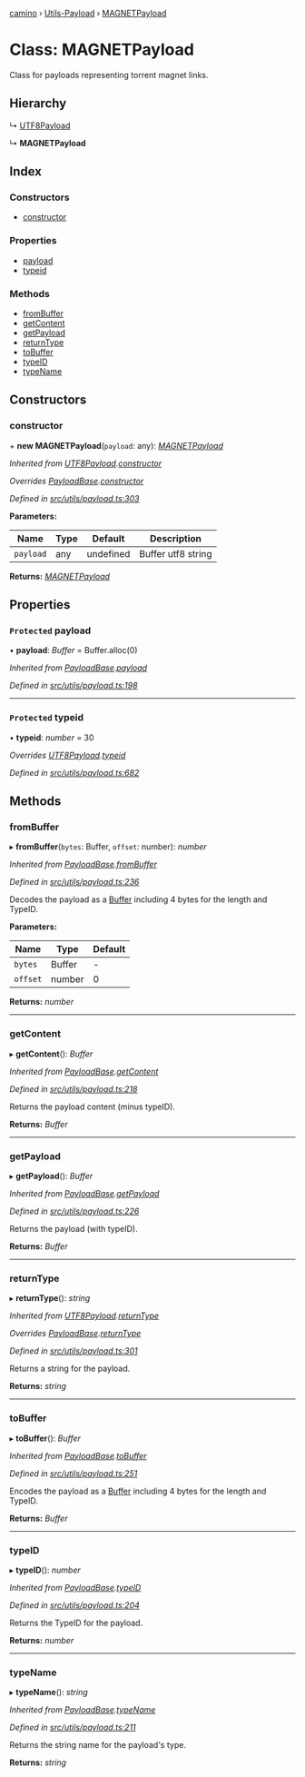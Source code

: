 [camino](../README.md) › [Utils-Payload](../modules/utils_payload.md) › [MAGNETPayload](utils_payload.magnetpayload.md)

# Class: MAGNETPayload

Class for payloads representing torrent magnet links.

## Hierarchy

  ↳ [UTF8Payload](utils_payload.utf8payload.md)

  ↳ **MAGNETPayload**

## Index

### Constructors

* [constructor](utils_payload.magnetpayload.md#constructor)

### Properties

* [payload](utils_payload.magnetpayload.md#protected-payload)
* [typeid](utils_payload.magnetpayload.md#protected-typeid)

### Methods

* [fromBuffer](utils_payload.magnetpayload.md#frombuffer)
* [getContent](utils_payload.magnetpayload.md#getcontent)
* [getPayload](utils_payload.magnetpayload.md#getpayload)
* [returnType](utils_payload.magnetpayload.md#returntype)
* [toBuffer](utils_payload.magnetpayload.md#tobuffer)
* [typeID](utils_payload.magnetpayload.md#typeid)
* [typeName](utils_payload.magnetpayload.md#typename)

## Constructors

###  constructor

\+ **new MAGNETPayload**(`payload`: any): *[MAGNETPayload](utils_payload.magnetpayload.md)*

*Inherited from [UTF8Payload](utils_payload.utf8payload.md).[constructor](utils_payload.utf8payload.md#constructor)*

*Overrides [PayloadBase](utils_payload.payloadbase.md).[constructor](utils_payload.payloadbase.md#constructor)*

*Defined in [src/utils/payload.ts:303](https://github.com/chain4travel/caminojs/blob/ca67b81/src/utils/payload.ts#L303)*

**Parameters:**

Name | Type | Default | Description |
------ | ------ | ------ | ------ |
`payload` | any | undefined | Buffer utf8 string  |

**Returns:** *[MAGNETPayload](utils_payload.magnetpayload.md)*

## Properties

### `Protected` payload

• **payload**: *Buffer* = Buffer.alloc(0)

*Inherited from [PayloadBase](utils_payload.payloadbase.md).[payload](utils_payload.payloadbase.md#protected-payload)*

*Defined in [src/utils/payload.ts:198](https://github.com/chain4travel/caminojs/blob/ca67b81/src/utils/payload.ts#L198)*

___

### `Protected` typeid

• **typeid**: *number* = 30

*Overrides [UTF8Payload](utils_payload.utf8payload.md).[typeid](utils_payload.utf8payload.md#protected-typeid)*

*Defined in [src/utils/payload.ts:682](https://github.com/chain4travel/caminojs/blob/ca67b81/src/utils/payload.ts#L682)*

## Methods

###  fromBuffer

▸ **fromBuffer**(`bytes`: Buffer, `offset`: number): *number*

*Inherited from [PayloadBase](utils_payload.payloadbase.md).[fromBuffer](utils_payload.payloadbase.md#frombuffer)*

*Defined in [src/utils/payload.ts:236](https://github.com/chain4travel/caminojs/blob/ca67b81/src/utils/payload.ts#L236)*

Decodes the payload as a [Buffer](https://github.com/feross/buffer) including 4 bytes for the length and TypeID.

**Parameters:**

Name | Type | Default |
------ | ------ | ------ |
`bytes` | Buffer | - |
`offset` | number | 0 |

**Returns:** *number*

___

###  getContent

▸ **getContent**(): *Buffer*

*Inherited from [PayloadBase](utils_payload.payloadbase.md).[getContent](utils_payload.payloadbase.md#getcontent)*

*Defined in [src/utils/payload.ts:218](https://github.com/chain4travel/caminojs/blob/ca67b81/src/utils/payload.ts#L218)*

Returns the payload content (minus typeID).

**Returns:** *Buffer*

___

###  getPayload

▸ **getPayload**(): *Buffer*

*Inherited from [PayloadBase](utils_payload.payloadbase.md).[getPayload](utils_payload.payloadbase.md#getpayload)*

*Defined in [src/utils/payload.ts:226](https://github.com/chain4travel/caminojs/blob/ca67b81/src/utils/payload.ts#L226)*

Returns the payload (with typeID).

**Returns:** *Buffer*

___

###  returnType

▸ **returnType**(): *string*

*Inherited from [UTF8Payload](utils_payload.utf8payload.md).[returnType](utils_payload.utf8payload.md#returntype)*

*Overrides [PayloadBase](utils_payload.payloadbase.md).[returnType](utils_payload.payloadbase.md#abstract-returntype)*

*Defined in [src/utils/payload.ts:301](https://github.com/chain4travel/caminojs/blob/ca67b81/src/utils/payload.ts#L301)*

Returns a string for the payload.

**Returns:** *string*

___

###  toBuffer

▸ **toBuffer**(): *Buffer*

*Inherited from [PayloadBase](utils_payload.payloadbase.md).[toBuffer](utils_payload.payloadbase.md#tobuffer)*

*Defined in [src/utils/payload.ts:251](https://github.com/chain4travel/caminojs/blob/ca67b81/src/utils/payload.ts#L251)*

Encodes the payload as a [Buffer](https://github.com/feross/buffer) including 4 bytes for the length and TypeID.

**Returns:** *Buffer*

___

###  typeID

▸ **typeID**(): *number*

*Inherited from [PayloadBase](utils_payload.payloadbase.md).[typeID](utils_payload.payloadbase.md#typeid)*

*Defined in [src/utils/payload.ts:204](https://github.com/chain4travel/caminojs/blob/ca67b81/src/utils/payload.ts#L204)*

Returns the TypeID for the payload.

**Returns:** *number*

___

###  typeName

▸ **typeName**(): *string*

*Inherited from [PayloadBase](utils_payload.payloadbase.md).[typeName](utils_payload.payloadbase.md#typename)*

*Defined in [src/utils/payload.ts:211](https://github.com/chain4travel/caminojs/blob/ca67b81/src/utils/payload.ts#L211)*

Returns the string name for the payload's type.

**Returns:** *string*
